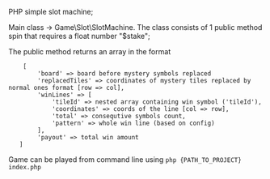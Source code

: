 PHP simple slot machine;

Main class -> Game\Slot\SlotMachine.
The class consists of 1 public method spin that requires a float number "$stake";

The public method returns an array in the format 

```
    [
        'board' => board before mystery symbols replaced
        'replacedTiles' => coordinates of mystery tiles replaced by normal ones format [row => col],
        'winLines' => [
            'tileId' => nested array containing win symbol ('tileId'),
            'coordinates' => coords of the line [col => row],
            'total' => consequtive symbols count,
            'pattern' => whole win line (based on config)
        ],
        'payout' => total win amount
   ]
```

Game can be played from command line using ```php {PATH_TO_PROJECT} index.php``` 